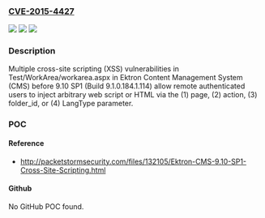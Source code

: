 ### [CVE-2015-4427](https://cve.mitre.org/cgi-bin/cvename.cgi?name=CVE-2015-4427)
![](https://img.shields.io/static/v1?label=Product&message=n%2Fa&color=blue)
![](https://img.shields.io/static/v1?label=Version&message=n%2Fa&color=blue)
![](https://img.shields.io/static/v1?label=Vulnerability&message=n%2Fa&color=brighgreen)

### Description

Multiple cross-site scripting (XSS) vulnerabilities in Test/WorkArea/workarea.aspx in Ektron Content Management System (CMS) before 9.10 SP1 (Build 9.1.0.184.1.114) allow remote authenticated users to inject arbitrary web script or HTML via the (1) page, (2) action, (3) folder_id, or (4) LangType parameter.

### POC

#### Reference
- http://packetstormsecurity.com/files/132105/Ektron-CMS-9.10-SP1-Cross-Site-Scripting.html

#### Github
No GitHub POC found.

